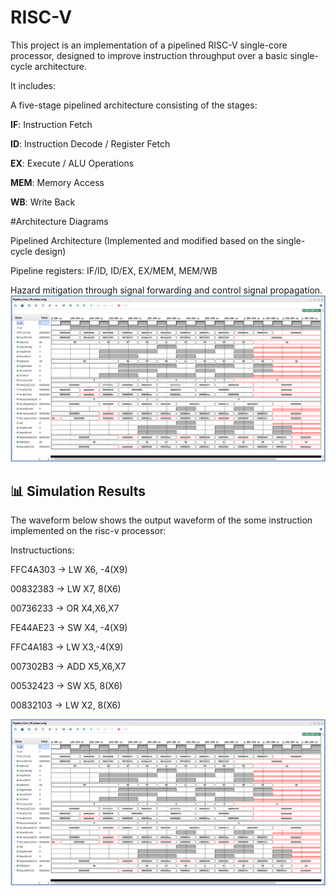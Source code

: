# RISC-V

This project is an implementation of a pipelined RISC-V single-core processor, designed to improve instruction throughput over a basic single-cycle architecture.

It includes:

A five-stage pipelined architecture consisting of the stages:

**IF**: Instruction Fetch

**ID**: Instruction Decode / Register Fetch

**EX**: Execute / ALU Operations

**MEM**: Memory Access

**WB**: Write Back

#Architecture Diagrams

Pipelined Architecture (Implemented and modified based on the single-cycle design)

Pipeline registers: IF/ID, ID/EX, EX/MEM, MEM/WB

Hazard mitigation through signal forwarding and control signal propagation.
![Risc-v waveform](RISCV_Pipelined_waveform.png)



## 📊 Simulation Results

The waveform below shows the output waveform of the some instruction implemented on the risc-v processor:

Instructuctions: 

FFC4A303 → LW X6, -4(X9)

00832383 → LW X7, 8(X6)

00736233 → OR X4,X6,X7

FE44AE23 → SW X4, -4(X9)

FFC4A183 → LW X3,-4(X9)

007302B3 → ADD X5,X6,X7

00532423 → SW X5, 8(X6)

00832103 → LW X2, 8(X6)

![Risc-v waveform](RISCV_Pipelined_waveform.png)

